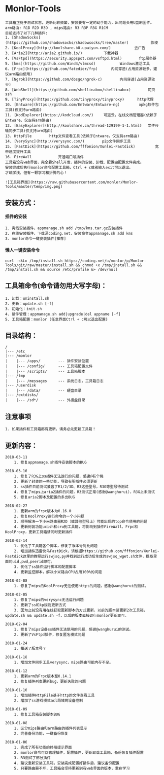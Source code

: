 # Monlor-Tools
	工具箱正处于测试状态，更新比较频繁，安装要有一定的动手能力，出问题会用U盘刷固件。
	arm路由: R1D R2D R3D , mips路由: R3 R3P R3G R1CM 
	目前支持了以下几种插件:
	1. [ShadowSocks](https://github.com/shadowsocks/shadowsocks/tree/master) 　　　	影梭
	2. [KoolProxy](http://koolshare.b0.upaiyun.com/)　　　　	去广告
	3. [Aria2](http://aria2.github.io/)　		下载神器
	4. [VsFtpd](https://security.appspot.com/vsftpd.html)　		ftp服务器
	5. [kms](https://github.com/Wind4/vlmcsd) 			Windows激活工具
	6. [Frpc](https://github.com/fatedier/frp) 		内网穿透(占用资源较多，建议arm路由使用)
	7. [Ngrok](https://github.com/dosgo/ngrok-c)		内网穿透(占用资源较少)
	8. [WebShell](https://github.com/shellinabox/shellinabox)　		网页ssh
	9. [TinyProxy](https://github.com/tinyproxy/tinyproxy)		http代理
	10. [Entware](https://github.com/Entware/Entware-ng)　		opkg软件包工具(仅支持arm路由)
	11. [KodExplorer](https://kodcloud.com/)　	可道云，在线文档管理器(依赖于Entware，仅支持arm路由)
	12. [EasyExplorer](http://koolshare.cn/thread-129199-1-1.html)　	文件传输同步工具(仅支持arm路由)
	13. HttpFile 		http文件查看工具(依赖于Entware，仅支持arm路由)
	14. [VerySync](http://verysync.com/)		p2p文件同步工具
	15. [FastDick](https://github.com/fffonion/Xunlei-Fastdick) 		宽带速度提升工具
	16. FireWall            开通端口号插件
	工具箱没有web界面，完全靠Shell开发，插件的安装、卸载、配置由配置文件完成。
	安装完成后执行monlor命令配置工具箱，Ctrl + c或者输入exit可以退出。
	才疏学浅，但有一颗学习和折腾的心！
	
	![工具箱界面](https://raw.githubusercontent.com/monlor/Monlor-Tools/master/temp/img.png)
	
## 安装方式：  
#### 	插件的安装
	1. 离线安装插件，appmanage.sh add /tmp/kms.tar.gz安装插件 
	2. 在线安装插件，下载源coding.net，安装命令appmanage.sh add kms
	3. monlor命令一键安装插件[推荐]

#### 	懒人一键安装命令
	curl -skLo /tmp/install.sh https://coding.net/u/monlor/p/Monlor-Tools/git/raw/master/install.sh && chmod +x /tmp/install.sh && /tmp/install.sh && source /etc/profile &> /dev/null

## 工具箱命令(命令请勿用大写字母)：
	1. 卸载：uninstall.sh
	2. 更新：update.sh [-f]
	3. 初始化：init.sh 
	4. 插件管理：appmanage.sh add|upgrade|del appname [-f]
	5. 工具箱配置：monlor (任意界面Ctrl + c可以退出配置)

## 目录结构：  
	/
	|--- /etc  
	|--- /monlor
	|    |--- /apps/        --- 插件安装位置  
	|    |--- /config/      --- 工具箱配置文件
	|    |--- /scripts/     --- 工具箱脚本
	|--- /tmp
	|    |--- /messages     --- 系统日志，工具箱日志
	|--- /userdisk
	|    |--- /data/        --- 硬盘目录
	|--- /extdisks/
	|    |--- /sd*/         --- 外接盘目录

## 注意事项
	1. 如果插件和工具箱都有更新，请务必先更新工具箱！

## 更新内容：
	2018-03-11
		1. 修复appmanage.sh插件安装脚本的BUG

	2018-03-10
		1. 修复了R3G上ss插件无法运行的问题，感谢@有个桃
		2. 更新了封装的一些功能，导致有所插件必须更新
		3. ss插件目前测试兼容了R1/2/3D、R3这些型号，R3G等型号待测试
		4. 修复了mips上aria2插件的问题，R3测试正常(感谢@wanghurui)，R3G上未测试
		5. 修复aria2脚本及配置的多出BUG

	2018-02-27
		1. 更新arm的frpc版本为0.16.0
		2. 修复KoolProxy运行命令的一个小问题
		3. 顺带解决一下小米路由器R2D（或其他型号上）可能出现的top命令使用的问题
		4. 更新封装功能ucish和cru到工具箱，将影响到插件FireWall、Frpc和KoolProxy，更新工具箱请同时更新插件

	2018-02-14
		1. 优化了工具箱各个脚本，修复了版本号对比问题
		2. 增加插件迅雷快鸟FastDick，请根据https://github.com/fffonion/Xunlei-Fastdick这里的教程运行swjsq.py并找到运行成功后生成的swjsq_wget.sh文件，提取里面的uid,pwd,peerid即可。
		3. 优化了ss插件运行脚本和配置脚本
		4. 更新监控脚本，解决小米路由CPU占用100%的问题

	2018-02-08
		1. 修复了mips的KoolProxy无法使用https的问题，感谢@wanghurui的测试。

	2018-02-05 
		1. 修复了mips的verysync无法运行问题
		2. 更新了ss和kp规则更新方式
		3. 因为之前没有用在线获取更新脚本的方式更新，以前的版本请更新2次工具箱，update.sh && update.sh -f，以后的版本直接运行monlor更新即可。

	2018-02-04
		1. 修复了mips设备ss插件无法使用的问题，感谢@wanghurui的测试。
		2. 更新了VsFtpd插件，修复匿名模式问题

	2018-01-24
		1. 推送了版本号？

	2018-01-18
		1. 增加文件同步工具verysync，mips路由可能内存不足。

	2018-01-12
		1. 更新arm的Frpc版本至0.14.1
		2. 修复插件列表更新bug，更新失败的问题

	2018-01-10
		1. 增加插件HttpFile基于http的文件查看工具
		2. 增加了ss游戏模式acl局域网设备控制

	2018-01-09
		1. 修复工具箱安装脚本BUG

	2018-01-08
		1. 区分mips路由和arm路由的插件列表显示
		2. 完善备份功能，一键备份恢复

	2018-01-06
		1. 完成了所有功能的终端提示界面
		2. monlor命令可以管理插件，配置插件，更新卸载工具箱，备份恢复插件配置
		3. R3测试了部分插件
		4. 建议重新安装工具箱，安装完成配置好插件后，建议备份配置
		5. 只要路由器不坏，工具箱会坚持更新到有web界面的版本，重在学习

	

	

	

	


	



